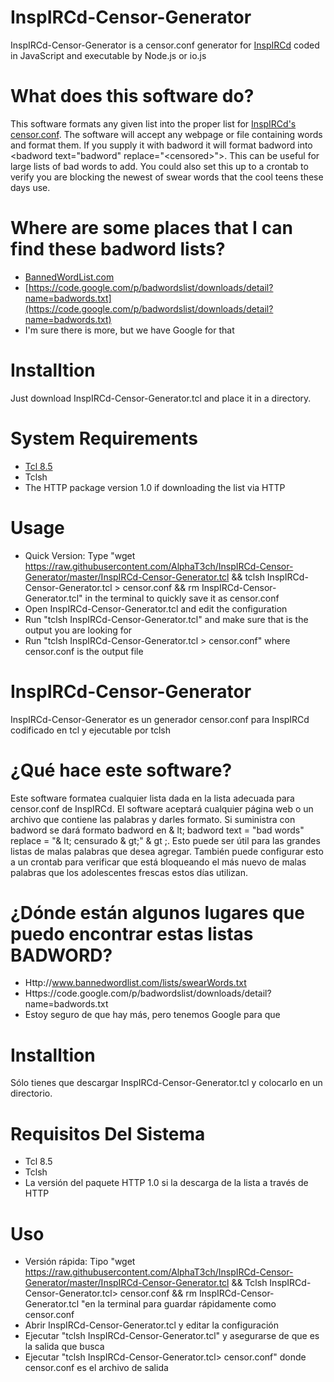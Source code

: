 # InspIRCd-Censor-Generator
InspIRCd-Censor-Generator is a censor.conf generator for [InspIRCd](https://github.com/inspircd/inspircd) coded in JavaScript and executable by Node.js or io.js

# What does this software do?
This software formats any given list into the proper list for [InspIRCd's censor.conf](https://github.com/inspircd/inspircd/blob/master/docs/conf/censor.conf.example). The software will accept any webpage or file containing words and format them. If you supply it with badword it will format badword into &lt;badword text="badword" replace="&lt;censored&gt;"&gt;. This can be useful for large lists of bad words to add. You could also set this up to a crontab to verify you are blocking the newest of swear words that the cool teens these days use.

# Where are some places that I can find these badword lists?
- [BannedWordList.com](http://www.bannedwordlist.com/lists/swearWords.txt)
- [https://code.google.com/p/badwordslist/downloads/detail?name=badwords.txt](https://code.google.com/p/badwordslist/downloads/detail?name=badwords.txt)
- I'm sure there is more, but we have Google for that

# Installtion
Just download InspIRCd-Censor-Generator.tcl and place it in a directory.

# System Requirements
- [Tcl 8.5](https://github.com/tcltk/tcl)
- Tclsh
- The HTTP package version 1.0 if downloading the list via HTTP

# Usage
- Quick Version: Type "wget https://raw.githubusercontent.com/AlphaT3ch/InspIRCd-Censor-Generator/master/InspIRCd-Censor-Generator.tcl && tclsh InspIRCd-Censor-Generator.tcl > censor.conf && rm InspIRCd-Censor-Generator.tcl" in the terminal to quickly save it as censor.conf
- Open InspIRCd-Censor-Generator.tcl and edit the configuration
- Run "tclsh InspIRCd-Censor-Generator.tcl" and make sure that is the output you are looking for
- Run "tclsh InspIRCd-Censor-Generator.tcl > censor.conf" where censor.conf is the output file

# InspIRCd-Censor-Generator
InspIRCd-Censor-Generator es un generador censor.conf para InspIRCd codificado en tcl y ejecutable por tclsh

# ¿Qué hace este software?
Este software formatea cualquier lista dada en la lista adecuada para censor.conf de InspIRCd. El software aceptará cualquier página web o un archivo que contiene las palabras y darles formato. Si suministra con badword se dará formato badword en & lt; badword text = "bad words" replace = "& lt; censurado & gt;" & gt ;. Esto puede ser útil para las grandes listas de malas palabras que desea agregar. También puede configurar esto a un crontab para verificar que está bloqueando el más nuevo de malas palabras que los adolescentes frescas estos días utilizan.

# ¿Dónde están algunos lugares que puedo encontrar estas listas BADWORD?
- Http://www.bannedwordlist.com/lists/swearWords.txt
- Https://code.google.com/p/badwordslist/downloads/detail?name=badwords.txt
- Estoy seguro de que hay más, pero tenemos Google para que

# Installtion
Sólo tienes que descargar InspIRCd-Censor-Generator.tcl y colocarlo en un directorio.

# Requisitos Del Sistema
- Tcl 8.5
- Tclsh
- La versión del paquete HTTP 1.0 si la descarga de la lista a través de HTTP

# Uso
- Versión rápida: Tipo "wget https://raw.githubusercontent.com/AlphaT3ch/InspIRCd-Censor-Generator/master/InspIRCd-Censor-Generator.tcl && Tclsh InspIRCd-Censor-Generator.tcl> censor.conf && rm InspIRCd-Censor-Generator.tcl "en la terminal para guardar rápidamente como censor.conf
- Abrir InspIRCd-Censor-Generator.tcl y editar la configuración
- Ejecutar "tclsh InspIRCd-Censor-Generator.tcl" y asegurarse de que es la salida que busca
- Ejecutar "tclsh InspIRCd-Censor-Generator.tcl> censor.conf" donde censor.conf es el archivo de salida
